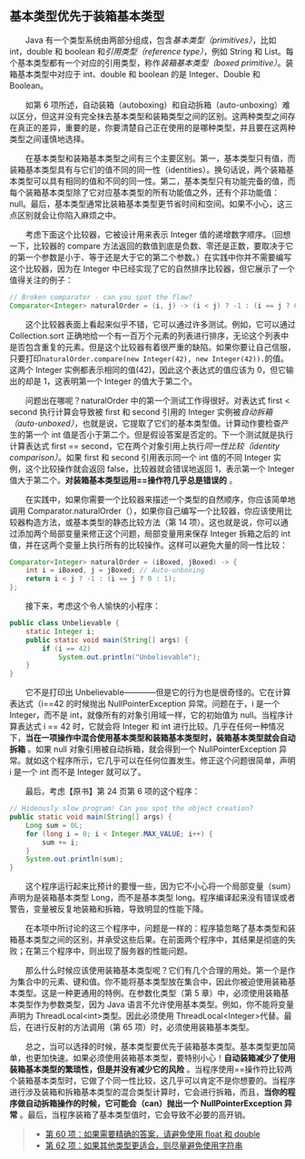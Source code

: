 ## 基本类型优先于装箱基本类型

&emsp;&emsp;Java 有一个类型系统由两部分组成，包含*基本类型（primitives）*，比如 int，double 和 boolean 和*引用类型（reference type）*，例如 String 和 List。每个基本类型都有一个对应的引用类型，称作*装箱基本类型（boxed primitive）*。装箱基本类型中对应于 int、double 和 boolean 的是 Integer、Double 和 Boolean。

&emsp;&emsp;如第 6 项所述，自动装箱（autoboxing）和自动拆箱（auto-unboxing）难以区分，但这并没有完全抹去基本类型和装箱类型之间的区别。这两种类型之间存在真正的差异，重要的是，你要清楚自己正在使用的是哪种类型，并且要在这两种类型之间谨慎地选择。

&emsp;&emsp;在基本类型和装箱基本类型之间有三个主要区别。第一，基本类型只有值，而装箱基本类型具有与它们的值不同的同一性（identities）。换句话说，两个装箱基本类型可以具有相同的值和不同的同一性。第二，基本类型只有功能完备的值，而每个装箱基本类型除了它对应基本类型的所有功能值之外，还有个非功能值：null。最后，基本类型通常比装箱基本类型更节省时间和空间。如果不小心，这三点区别就会让你陷入麻烦之中。

&emsp;&emsp;考虑下面这个比较器，它被设计用来表示 Integer 值的递增数字顺序。（回想一下，比较器的 compare 方法返回的数值到底是负数、零还是正数，要取决于它的第一个参数是小于、等于还是大于它的第二个参数。）在实践中你并不需要编写这个比较器，因为在 Integer 中已经实现了它的自然排序比较器，但它展示了一个值得关注的例子：

```java
// Broken comparator - can you spot the flaw?
Comparator<Integer> naturalOrder = (i, j) -> (i < j) ? -1 : (i == j ? 0 : 1);
```

&emsp;&emsp;这个比较器表面上看起来似乎不错，它可以通过许多测试。例如，它可以通过 Collection.sort 正确地给一个有一百万个元素的列表进行排序，无论这个列表中是否包含重复的元素。但是这个比较器有着很严重的缺陷。如果你要让自己信服，只要打印`naturalOrder.compare(new Integer(42), new Integer(42)).`的值。这两个 Integer 实例都表示相同的值(42)，因此这个表达式的值应该为 0，但它输出的却是 1，这表明第一个 Integer 的值大于第二个。

&emsp;&emsp;问题出在哪呢？naturalOrder 中的第一个测试工作得很好。对表达式 first < second 执行计算会导致被 first 和 second 引用的 Integer 实例被*自动拆箱（auto-unboxed）*，也就是说，它提取了它们的基本类型值。计算动作要检查产生的第一个 int 值是否小于第二个。但是假设答案是否定的。下一个测试就是执行计算表达式 first == second，它在两个对象引用上执行*同一性比较（identity comparison）*。如果 first 和 second 引用表示同一个 int 值的不同 Integer 实例，这个比较操作就会返回 false，比较器就会错误地返回 1，表示第一个 Integer 值大于第二个。**对装箱基本类型运用==操作符几乎总是错误的** 。

&emsp;&emsp;在实践中，如果你需要一个比较器来描述一个类型的自然顺序，你应该简单地调用 Comparator.naturalOrder（），如果你自己编写一个比较器，你应该使用比较器构造方法，或基本类型的静态比较方法（第 14 项）。这也就是说，你可以通过添加两个局部变量来修正这个问题，局部变量用来保存 Integer 拆箱之后的 int 值，并在这两个变量上执行所有的比较操作。这样可以避免大量的同一性比较：

```java
Comparator<Integer> naturalOrder = (iBoxed, jBoxed) -> {
    int i = iBoxed, j = jBoxed; // Auto-unboxing
    return i < j ? -1 : (i == j ? 0 : 1);
};
```

&emsp;&emsp;接下来，考虑这个令人愉快的小程序：

```java
public class Unbelievable {
    static Integer i;
    public static void main(String[] args) {
        if (i == 42)
            System.out.println("Unbelievable");
    }
}
```

&emsp;&emsp;它不是打印出 Unbelievable————但是它的行为也是很奇怪的。它在计算表达式（i==42 的时候抛出 NullPointerException 异常。问题在于，i 是一个 Integer，而不是 int，就像所有的对象引用域一样，它的初始值为 null。当程序计算表达式 i == 42 时，它就会将 Integer 和 int 进行比较。几乎在任何一种情况下，**当在一项操作中混合使用基本类型和装箱基本类型时，装箱基本类型就会自动拆箱** 。如果 null 对象引用被自动拆箱，就会得到一个 NullPointerException 异常。就如这个程序所示，它几乎可以在任何位置发生。修正这个问题很简单，声明 i 是一个 int 而不是 Integer 就可以了。

&emsp;&emsp;最后，考虑【原书】第 24 页第 6 项的这个程序：

```java
// Hideously slow program! Can you spot the object creation?
public static void main(String[] args) {
    Long sum = 0L;
    for (long i = 0; i < Integer.MAX_VALUE; i++) {
        sum += i;
    }
    System.out.println(sum);
}
```

&emsp;&emsp;这个程序运行起来比预计的要慢一些，因为它不小心将一个局部变量（sum）声明为是装箱基本类型 Long，而不是基本类型 long。程序编译起来没有错误或者警告，变量被反复地装箱和拆箱，导致明显的性能下降。

&emsp;&emsp;在本项中所讨论的这三个程序中，问题是一样的：程序猿忽略了基本类型和装箱基本类型之间的区别，并承受这些后果。在前面两个程序中，其结果是彻底的失败；在第三个程序中，则出现了服务器的性能问题。

&emsp;&emsp;那么什么时候应该使用装箱基本类型呢？它们有几个合理的用处。第一个是作为集合中的元素、键和值。你不能将基本类型放在集合中，因此你被迫使用装箱基本类型。这是一种更通用的特例。在参数化类型（第 5 章）中，必须使用装箱基本类型作为参数类型，因为 Java 语言不允许使用基本类型。例如，你不能将变量声明为 ThreadLocal\<int\>类型。因此必须使用 ThreadLocal\<Integer\>代替。最后，在进行反射的方法调用（第 65 项）时，必须使用装箱基本类型。

&emsp;&emsp;总之，当可以选择的时候，基本类型要优先于装箱基本类型。基本类型更加简单，也更加快速。如果必须使用装箱基本类型，要特别小心！**自动装箱减少了使用装箱基本类型的繁琐性，但是并没有减少它的风险** 。当程序使用==操作符比较两个装箱基本类型时，它做了个同一性比较，这几乎可以肯定不是你想要的。当程序进行涉及装箱和拆箱基本类型的混合类型计算时，它会进行拆箱，而且，**当你的程序做自动拆箱操作的时候，它可能会（can）抛出一个 NullPointerException 异常** 。最后，当程序装箱了基本类型值时，它会导致不必要的高开销。

> - [第 60 项：如果需要精确的答案，请避免使用 float 和 double](https://gitee.com/lin-mt/effective-java-third-edition/blob/master/第09章：通用编程/第60项：如果需要精确的答案，请避免使用float和double.md)
> - [第 62 项：如果其他类型更适合，则尽量避免使用字符串](https://gitee.com/lin-mt/effective-java-third-edition/blob/master/第09章：通用编程/第62项：如果其他类型更适合，则尽量避免使用字符串.md)
